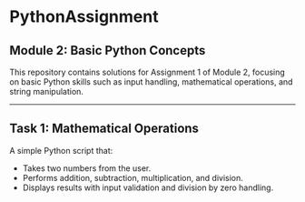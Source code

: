 # PythonAssignment

## Module 2: Basic Python Concepts

This repository contains solutions for Assignment 1 of Module 2, focusing on basic Python skills such as input handling, mathematical operations, and string manipulation.

---

## Task 1: Mathematical Operations

A simple Python script that:
- Takes two numbers from the user.
- Performs addition, subtraction, multiplication, and division.
- Displays results with input validation and division by zero handling.


